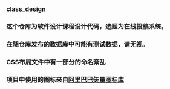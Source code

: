 ### class_design
### 这个仓库为软件设计课程设计代码，选题为在线投稿系统。
### 在随仓库发布的数据库中可能有测试数据，请无视。
### CSS布局文件中有一部分的命名紊乱
### 项目中使用的图标来自[阿里巴巴矢量图标库](https://www.iconfont.cn/)
